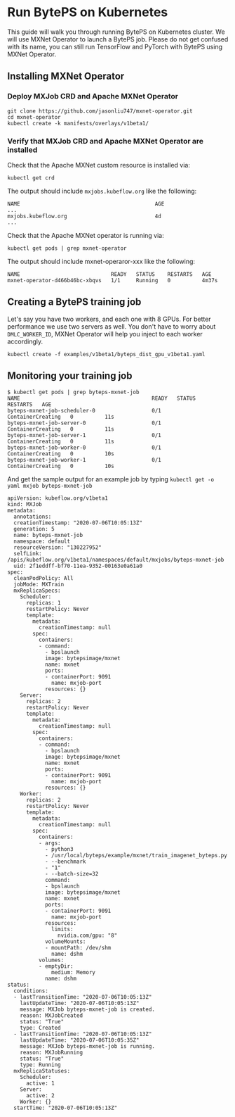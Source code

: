 # Run BytePS on Kubernetes
This guide will walk you through running BytePS on Kubernetes cluster. We will use MXNet Operator to launch a BytePS job. Please do not get confused with its name, you can still run TensorFlow and PyTorch with BytePS using MXNet Operator.

## Installing MXNet Operator

### Deploy MXJob CRD and Apache MXNet Operator
```
git clone https://github.com/jasonliu747/mxnet-operator.git
cd mxnet-operator
kubectl create -k manifests/overlays/v1beta1/
```

### Verify that MXJob CRD and Apache MXNet Operator are installed
Check that the Apache MXNet custom resource is installed via:
```
kubectl get crd
```
The output should include `mxjobs.kubeflow.org` like the following:
```
NAME                                           AGE
...
mxjobs.kubeflow.org                            4d
...
```
Check that the Apache MXNet operator is running via:
```
kubectl get pods | grep mxnet-operator
```
The output should include mxnet-operaror-xxx like the following:
```
NAME                             READY   STATUS    RESTARTS   AGE
mxnet-operator-d466b46bc-xbqvs   1/1     Running   0          4m37s
```

## Creating a BytePS training job
Let's say you have two workers, and each one with 8 GPUs. For better performance we use two servers as well. You don't have to worry about `DMLC_WORKER_ID`, MXNet Operator will help you inject to each worker accordingly.
```
kubectl create -f examples/v1beta1/byteps_dist_gpu_v1beta1.yaml
```

## Monitoring your training job

```
$ kubectl get pods | grep byteps-mxnet-job
NAME                                          READY   STATUS              RESTARTS   AGE
byteps-mxnet-job-scheduler-0                  0/1     ContainerCreating   0          11s
byteps-mxnet-job-server-0                     0/1     ContainerCreating   0          11s
byteps-mxnet-job-server-1                     0/1     ContainerCreating   0          11s
byteps-mxnet-job-worker-0                     0/1     ContainerCreating   0          10s
byteps-mxnet-job-worker-1                     0/1     ContainerCreating   0          10s
```
And get the sample output for an example job by typing `kubectl get -o yaml mxjob byteps-mxnet-job`
```
apiVersion: kubeflow.org/v1beta1
kind: MXJob
metadata:
  annotations:
  creationTimestamp: "2020-07-06T10:05:13Z"
  generation: 5
  name: byteps-mxnet-job
  namespace: default
  resourceVersion: "130227952"
  selfLink: /apis/kubeflow.org/v1beta1/namespaces/default/mxjobs/byteps-mxnet-job
  uid: 2f1eddff-bf70-11ea-9352-00163e0a61a0
spec:
  cleanPodPolicy: All
  jobMode: MXTrain
  mxReplicaSpecs:
    Scheduler:
      replicas: 1
      restartPolicy: Never
      template:
        metadata:
          creationTimestamp: null
        spec:
          containers:
          - command:
            - bpslaunch
            image: bytepsimage/mxnet
            name: mxnet
            ports:
            - containerPort: 9091
              name: mxjob-port
            resources: {}
    Server:
      replicas: 2
      restartPolicy: Never
      template:
        metadata:
          creationTimestamp: null
        spec:
          containers:
          - command:
            - bpslaunch
            image: bytepsimage/mxnet
            name: mxnet
            ports:
            - containerPort: 9091
              name: mxjob-port
            resources: {}
    Worker:
      replicas: 2
      restartPolicy: Never
      template:
        metadata:
          creationTimestamp: null
        spec:
          containers:
          - args:
            - python3
            - /usr/local/byteps/example/mxnet/train_imagenet_byteps.py
            - --benchmark
            - "1"
            - --batch-size=32
            command:
            - bpslaunch
            image: bytepsimage/mxnet
            name: mxnet
            ports:
            - containerPort: 9091
              name: mxjob-port
            resources:
              limits:
                nvidia.com/gpu: "8"
            volumeMounts:
            - mountPath: /dev/shm
              name: dshm
          volumes:
          - emptyDir:
              medium: Memory
            name: dshm
status:
  conditions:
  - lastTransitionTime: "2020-07-06T10:05:13Z"
    lastUpdateTime: "2020-07-06T10:05:13Z"
    message: MXJob byteps-mxnet-job is created.
    reason: MXJobCreated
    status: "True"
    type: Created
  - lastTransitionTime: "2020-07-06T10:05:13Z"
    lastUpdateTime: "2020-07-06T10:05:35Z"
    message: MXJob byteps-mxnet-job is running.
    reason: MXJobRunning
    status: "True"
    type: Running
  mxReplicaStatuses:
    Scheduler:
      active: 1
    Server:
      active: 2
    Worker: {}
  startTime: "2020-07-06T10:05:13Z"
```
